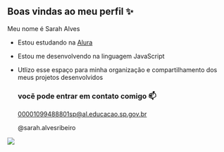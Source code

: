 ## Boas vindas ao meu perfil ✨

Meu nome é Sarah Alves 

- Estou estudando na [Alura](https://www.alura.com.br)
- Estou me desenvolvendo na linguagem JavaScript
- Utlizo esse espaço para minha organização e compartilhamento dos meus projetos desenvolvidos

  ### vocẽ pode entrar em contato comigo 📫

  00001099488801sp@al.educacao.sp.gov.br
  
  @sarah.alvesribeiro

![](https://media1.tenor.com/m/0bEioByAZlkAAAAC/te-amo-palmeiras-palmeiras.gif)
